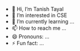 - 👋 Hi, I’m Tanish Tayal
- 👀 I’m interested in CSE
- 🌱 I’m currently learning ...
- 📫 How to reach me ...
- 😄 Pronouns: ...
- ⚡ Fun fact: ...

<!---
Tanish2332/Tanish2332 is a ✨ special ✨ repository because its `README.md` (this file) appears on your GitHub profile.
You can click the Preview link to take a look at your changes.
--->
